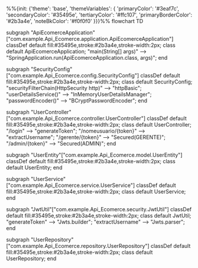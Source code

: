 %%{init: {'theme': 'base', 'themeVariables': { 'primaryColor': '#3eaf7c', 'secondaryColor': '#35495e', 'tertiaryColor': '#ffc107', 'primaryBorderColor': '#2b3a4e', 'noteBkColor': '#f0f0f0' }}}%%
flowchart TD

subgraph "ApiEcomerceApplication"["com.example.Api_Ecomerce.application.ApiEcomerceApplication"]
    classDef default fill:#35495e,stroke:#2b3a4e,stroke-width:2px;
    class default ApiEcomerceApplication;
    "main(String[] args)" --> "SpringApplication.run(ApiEcomerceApplication.class, args)";
end

subgraph "SecurityConfig"["com.example.Api_Ecomerce.config.SecurityConfig"]
    classDef default fill:#35495e,stroke:#2b3a4e,stroke-width:2px;
    class default SecurityConfig;
    "securityFilterChain(HttpSecurity http)" --> "httpBasic";
    "userDetailsService()" --> "InMemoryUserDetailsManager";
    "passwordEncoder()" --> "BCryptPasswordEncoder";
end

subgraph "UserController"["com.example.Api_Ecomerce.controller.UserController"]
    classDef default fill:#35495e,stroke:#2b3a4e,stroke-width:2px;
    class default UserController;
    "/login" --> "generateToken";
    "/nomeusuario/{token}" --> "extractUsername";
    "/gerente/{token}" --> "Secured(GERENTE)";
    "/admin/{token}" --> "Secured(ADMIN)";
end

subgraph "UserEntity"["com.example.Api_Ecomerce.model.UserEntity"]
    classDef default fill:#35495e,stroke:#2b3a4e,stroke-width:2px;
    class default UserEntity;
end

subgraph "UserService"["com.example.Api_Ecomerce.service.UserService"]
    classDef default fill:#35495e,stroke:#2b3a4e,stroke-width:2px;
    class default UserService;
end

subgraph "JwtUtil"["com.example.Api_Ecomerce.security.JwtUtil"]
    classDef default fill:#35495e,stroke:#2b3a4e,stroke-width:2px;
    class default JwtUtil;
    "generateToken" --> "Jwts.builder";
    "extractUsername" --> "Jwts.parser";
end

subgraph "UserRepository"["com.example.Api_Ecomerce.repository.UserRepository"]
    classDef default fill:#35495e,stroke:#2b3a4e,stroke-width:2px;
    class default UserRepository;
end
